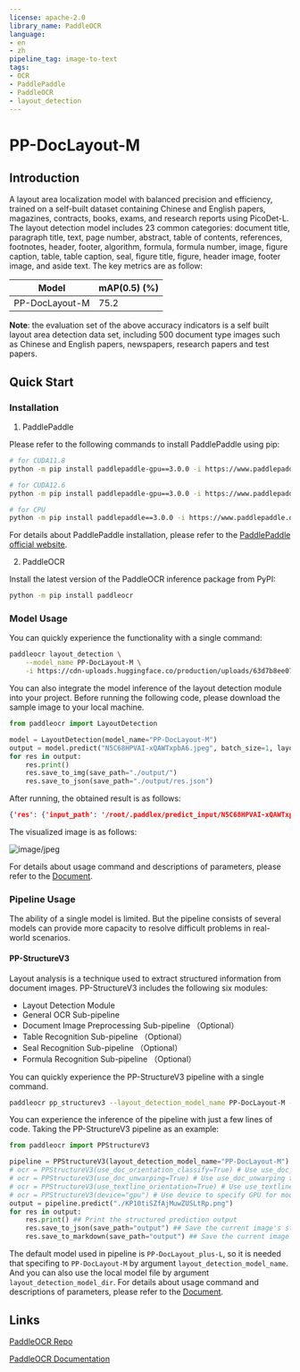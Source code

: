 ```yaml
---
license: apache-2.0
library_name: PaddleOCR
language:
- en
- zh
pipeline_tag: image-to-text
tags:
- OCR
- PaddlePaddle
- PaddleOCR
- layout_detection
---
```


# PP-DocLayout-M

## Introduction

A layout area localization model with balanced precision and efficiency, trained on a self-built dataset containing Chinese and English papers, magazines, contracts, books, exams, and research reports using PicoDet-L. The layout detection model includes 23 common categories: document title, paragraph title, text, page number, abstract, table of contents, references, footnotes, header, footer, algorithm, formula, formula number, image, figure caption, table, table caption, seal, figure title, figure, header image, footer image, and aside text. The key metrics are as follow:

| Model| mAP(0.5) (%) | 
|  --- | --- | 
|PP-DocLayout-M |  75.2 | 

**Note**: the evaluation set of the above accuracy indicators is a self built layout area detection data set, including 500 document type images such as Chinese and English papers, newspapers, research papers and test papers.

## Quick Start

### Installation

1. PaddlePaddle

Please refer to the following commands to install PaddlePaddle using pip:

```bash
# for CUDA11.8
python -m pip install paddlepaddle-gpu==3.0.0 -i https://www.paddlepaddle.org.cn/packages/stable/cu118/

# for CUDA12.6
python -m pip install paddlepaddle-gpu==3.0.0 -i https://www.paddlepaddle.org.cn/packages/stable/cu126/

# for CPU
python -m pip install paddlepaddle==3.0.0 -i https://www.paddlepaddle.org.cn/packages/stable/cpu/
```

For details about PaddlePaddle installation, please refer to the [PaddlePaddle official website](https://www.paddlepaddle.org.cn/en/install/quick).

2. PaddleOCR

Install the latest version of the PaddleOCR inference package from PyPI:

```bash
python -m pip install paddleocr
```


### Model Usage

You can quickly experience the functionality with a single command:

```bash
paddleocr layout_detection \
    --model_name PP-DocLayout-M \
    -i https://cdn-uploads.huggingface.co/production/uploads/63d7b8ee07cd1aa3c49a2026/N5C68HPVAI-xQAWTxpbA6.jpeg
```

You can also integrate the model inference of the layout detection module into your project. Before running the following code, please download the sample image to your local machine.

```python
from paddleocr import LayoutDetection

model = LayoutDetection(model_name="PP-DocLayout-M")
output = model.predict("N5C68HPVAI-xQAWTxpbA6.jpeg", batch_size=1, layout_nms=True)
for res in output:
    res.print()
    res.save_to_img(save_path="./output/")
    res.save_to_json(save_path="./output/res.json")
```

After running, the obtained result is as follows:

```json
{'res': {'input_path': '/root/.paddlex/predict_input/N5C68HPVAI-xQAWTxpbA6.jpeg', 'page_index': None, 'boxes': [{'cls_id': 2, 'label': 'text', 'score': 0.9592978954315186, 'coordinate': [34.364605, 647.1334, 359.25348, 849.71045]}, {'cls_id': 2, 'label': 'text', 'score': 0.9474585652351379, 'coordinate': [384.4702, 735.10425, 712.5607, 850.38525]}, {'cls_id': 8, 'label': 'table', 'score': 0.9260186553001404, 'coordinate': [74.64222, 105.40775, 322.2573, 298.61948]}, {'cls_id': 8, 'label': 'table', 'score': 0.9191280603408813, 'coordinate': [439.1119, 105.92348, 664.15155, 313.46652]}, {'cls_id': 2, 'label': 'text', 'score': 0.9092753529548645, 'coordinate': [384.66946, 497.00494, 710.7119, 697.2429]}, {'cls_id': 2, 'label': 'text', 'score': 0.9040781259536743, 'coordinate': [384.18982, 345.8001, 711.05853, 458.93356]}, {'cls_id': 2, 'label': 'text', 'score': 0.8399520516395569, 'coordinate': [34.557507, 350.14252, 359.24826, 610.59717]}, {'cls_id': 0, 'label': 'paragraph_title', 'score': 0.7936450839042664, 'coordinate': [386.5935, 715.96655, 524.51276, 730.05743]}, {'cls_id': 0, 'label': 'paragraph_title', 'score': 0.7814643383026123, 'coordinate': [34.822536, 628.18286, 185.70476, 641.13354]}, {'cls_id': 0, 'label': 'paragraph_title', 'score': 0.7712311148643494, 'coordinate': [35.295662, 330.93253, 141.2789, 344.6454]}, {'cls_id': 9, 'label': 'table_title', 'score': 0.7366687655448914, 'coordinate': [34.666615, 20.018473, 358.91476, 77.21553]}, {'cls_id': 0, 'label': 'paragraph_title', 'score': 0.6932815313339233, 'coordinate': [390.4889, 476.42044, 654.44617, 491.5214]}, {'cls_id': 9, 'label': 'table_title', 'score': 0.6520973443984985, 'coordinate': [384.57758, 20.172602, 712.1298, 75.38677]}]}}
```

The visualized image is as follows:

![image/jpeg](https://cdn-uploads.huggingface.co/production/uploads/63d7b8ee07cd1aa3c49a2026/wvo4vobpM8UMZc0-M3HA0.jpeg)

For details about usage command and descriptions of parameters, please refer to the [Document](https://paddlepaddle.github.io/PaddleOCR/latest/en/version3.x/module_usage/layout_detection.html#iii-quick-integration).

### Pipeline Usage

The ability of a single model is limited. But the pipeline consists of several models can provide more capacity to resolve difficult problems in real-world scenarios.

#### PP-StructureV3

Layout analysis is a technique used to extract structured information from document images. PP-StructureV3 includes the following six modules:
* Layout Detection Module
* General OCR Sub-pipeline
* Document Image Preprocessing Sub-pipeline （Optional）
* Table Recognition Sub-pipeline （Optional）
* Seal Recognition Sub-pipeline （Optional）
* Formula Recognition Sub-pipeline （Optional）

You can quickly experience the PP-StructureV3 pipeline with a single command.

```bash
paddleocr pp_structurev3 --layout_detection_model_name PP-DocLayout-M -i https://cdn-uploads.huggingface.co/production/uploads/63d7b8ee07cd1aa3c49a2026/KP10tiSZfAjMuwZUSLtRp.png
```

You can experience the inference of the pipeline with just a few lines of code. Taking the PP-StructureV3 pipeline as an example:

```python
from paddleocr import PPStructureV3

pipeline = PPStructureV3(layout_detection_model_name="PP-DocLayout-M")
# ocr = PPStructureV3(use_doc_orientation_classify=True) # Use use_doc_orientation_classify to enable/disable document orientation classification model
# ocr = PPStructureV3(use_doc_unwarping=True) # Use use_doc_unwarping to enable/disable document unwarping module
# ocr = PPStructureV3(use_textline_orientation=True) # Use use_textline_orientation to enable/disable textline orientation classification model
# ocr = PPStructureV3(device="gpu") # Use device to specify GPU for model inference
output = pipeline.predict("./KP10tiSZfAjMuwZUSLtRp.png")
for res in output:
    res.print() ## Print the structured prediction output
    res.save_to_json(save_path="output") ## Save the current image's structured result in JSON format
    res.save_to_markdown(save_path="output") ## Save the current image's result in Markdown format
```

The default model used in pipeline is `PP-DocLayout_plus-L`, so it is needed that specifing to `PP-DocLayout-M` by argument `layout_detection_model_name`. And you can also use the local model file by argument `layout_detection_model_dir`. 
For details about usage command and descriptions of parameters, please refer to the [Document](https://paddlepaddle.github.io/PaddleOCR/latest/en/version3.x/pipeline_usage/PP-StructureV3.html#2-quick-start).

## Links

[PaddleOCR Repo](https://github.com/paddlepaddle/paddleocr)

[PaddleOCR Documentation](https://paddlepaddle.github.io/PaddleOCR/latest/en/index.html)

